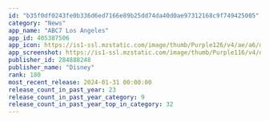```yaml
---
id: "b35f0df0243fe0b336d6ed7166e89b25dd74da40d0ae97312168c9f749425005"
category: "News"
app_name: "ABC7 Los Angeles"
app_id: 405387506
app_icon: https://is1-ssl.mzstatic.com/image/thumb/Purple126/v4/ae/a6/dd/aea6ddec-8fcb-7359-1d99-e61f9ca440df/AppIcon-0-1x_U007epad-0-0-0-0-0-0-85-220-0.png/1024x1024bb.png
app_screenshot: https://is1-ssl.mzstatic.com/image/thumb/Purple116/v4/d8/9e/91/d89e91b1-48fa-da3a-f5f7-ebdfd36cc0bf/86d0a726-3395-46ff-8017-1f4aa68c846f_Slide_1.jpg/1284x2778bb.png
publisher_id: 284888248
publisher_name: "Disney"
rank: 180
most_recent_release: 2024-01-31 00:00:00
release_count_in_past_year: 23
release_count_in_past_year_category: 9
release_count_in_past_year_top_in_category: 32
---
```

